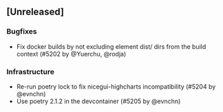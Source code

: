 ## [Unreleased]

### Bugfixes

- Fix docker builds by not excluding element dist/ dirs from the build context (#5202 by @Yuerchu, @rodja)

### Infrastructure

- Re-run poetry lock to fix nicegui-highcharts incompatibility (#5204 by @evnchn)
- Use poetry 2.1.2 in the devcontainer (#5205 by @evnchn)
